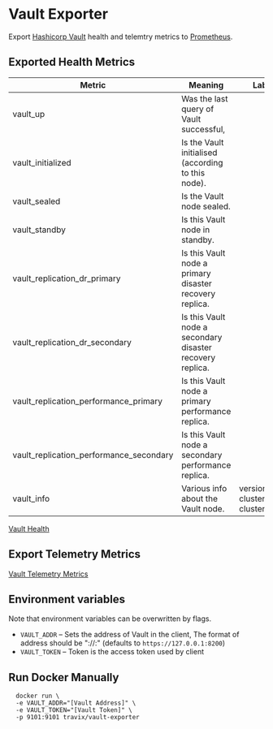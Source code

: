 # Vault Exporter

Export [Hashicorp Vault](https://github.com/hashicorp/vault) health and telemtry metrics to [Prometheus](https://github.com/prometheus/prometheus).

## Exported Health Metrics

| Metric | Meaning | Labels |
| ------ | ------- | ------ |
| vault_up | Was the last query of Vault successful, | |
| vault_initialized | Is the Vault initialised (according to this node). | |
| vault_sealed | Is the Vault node sealed. | |
| vault_standby | Is this Vault node in standby. | |
| vault_replication_dr_primary | Is this Vault node a primary disaster recovery replica. | |
| vault_replication_dr_secondary | Is this Vault node a secondary disaster recovery replica. | |
| vault_replication_performance_primary | Is this Vault node a primary performance replica. | |
| vault_replication_performance_secondary | Is this Vault node a secondary performance replica. | |
| vault_info | Various info about the Vault node. | version, cluster_name, cluster_id |

[Vault Health](https://www.vaultproject.io/api/system/health.html)

## Export Telemetry Metrics
[Vault Telemetry Metrics](https://www.vaultproject.io/api/system/metrics.html)

## Environment variables

Note that environment variables can be overwritten by flags.

* `VAULT_ADDR` – Sets the address of Vault in the client, The format of address should be "<Scheme>://<Host>:<Port>" (defaults to `https://127.0.0.1:8200`)
* `VAULT_TOKEN` – Token is the access token used by client

## Run Docker Manually
```
  docker run \
  -e VAULT_ADDR="[Vault Address]" \
  -e VAULT_TOKEN="[Vault Token]" \
  -p 9101:9101 travix/vault-exporter
```